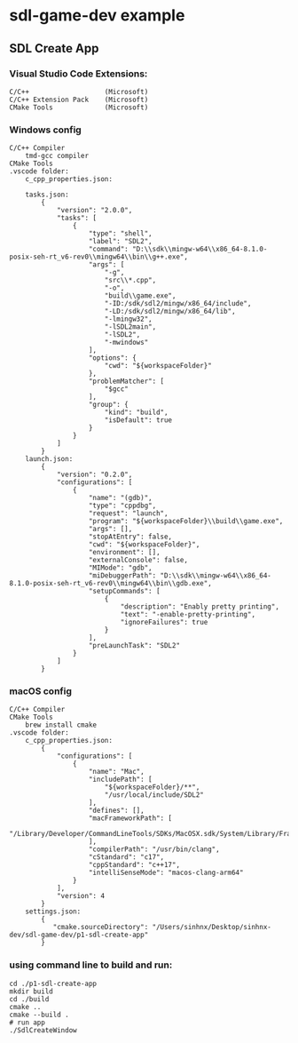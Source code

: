 # sdl-game-dev example

## SDL Create App
### Visual Studio Code Extensions:
    C/C++                   (Microsoft)
    C/C++ Extension Pack    (Microsoft)
    CMake Tools             (Microsoft)
### Windows config
    C/C++ Compiler
        tmd-gcc compiler
    CMake Tools
    .vscode folder:
        c_cpp_properties.json:

        tasks.json:
            {
                "version": "2.0.0",
                "tasks": [
                    {
                        "type": "shell",
                        "label": "SDL2",
                        "command": "D:\\sdk\\mingw-w64\\x86_64-8.1.0-posix-seh-rt_v6-rev0\\mingw64\\bin\\g++.exe",
                        "args": [
                            "-g",
                            "src\\*.cpp",
                            "-o",
                            "build\\game.exe",
                            "-ID:/sdk/sdl2/mingw/x86_64/include",
                            "-LD:/sdk/sdl2/mingw/x86_64/lib",
                            "-lmingw32",
                            "-lSDL2main",
                            "-lSDL2",
                            "-mwindows"
                        ],
                        "options": {
                            "cwd": "${workspaceFolder}"
                        },
                        "problemMatcher": [
                            "$gcc"
                        ],
                        "group": {
                            "kind": "build",
                            "isDefault": true
                        }
                    }
                ]
            }
        launch.json:
            {
                "version": "0.2.0",
                "configurations": [
                    {
                        "name": "(gdb)",
                        "type": "cppdbg",
                        "request": "launch",
                        "program": "${workspaceFolder}\\build\\game.exe",
                        "args": [],
                        "stopAtEntry": false,
                        "cwd": "${workspaceFolder}",
                        "environment": [],
                        "externalConsole": false,
                        "MIMode": "gdb",
                        "miDebuggerPath": "D:\\sdk\\mingw-w64\\x86_64-8.1.0-posix-seh-rt_v6-rev0\\mingw64\\bin\\gdb.exe",
                        "setupCommands": [
                            {
                                "description": "Enably pretty printing",
                                "text": "-enable-pretty-printing",
                                "ignoreFailures": true
                            }
                        ],
                        "preLaunchTask": "SDL2"
                    }
                ]
            }
### macOS config
    C/C++ Compiler
    CMake Tools
        brew install cmake
    .vscode folder:
        c_cpp_properties.json:
            {
                "configurations": [
                    {
                        "name": "Mac",
                        "includePath": [
                            "${workspaceFolder}/**",
                            "/usr/local/include/SDL2"
                        ],
                        "defines": [],
                        "macFrameworkPath": [
                            "/Library/Developer/CommandLineTools/SDKs/MacOSX.sdk/System/Library/Frameworks"
                        ],
                        "compilerPath": "/usr/bin/clang",
                        "cStandard": "c17",
                        "cppStandard": "c++17",
                        "intelliSenseMode": "macos-clang-arm64"
                    }
                ],
                "version": 4
            }
        settings.json:
            {
               "cmake.sourceDirectory": "/Users/sinhnx/Desktop/sinhnx-dev/sdl-game-dev/p1-sdl-create-app"
            }
### using command line to build and run:
    cd ./p1-sdl-create-app
    mkdir build
    cd ./build
    cmake ..
    cmake --build .
    # run app
    ./SdlCreateWindow
